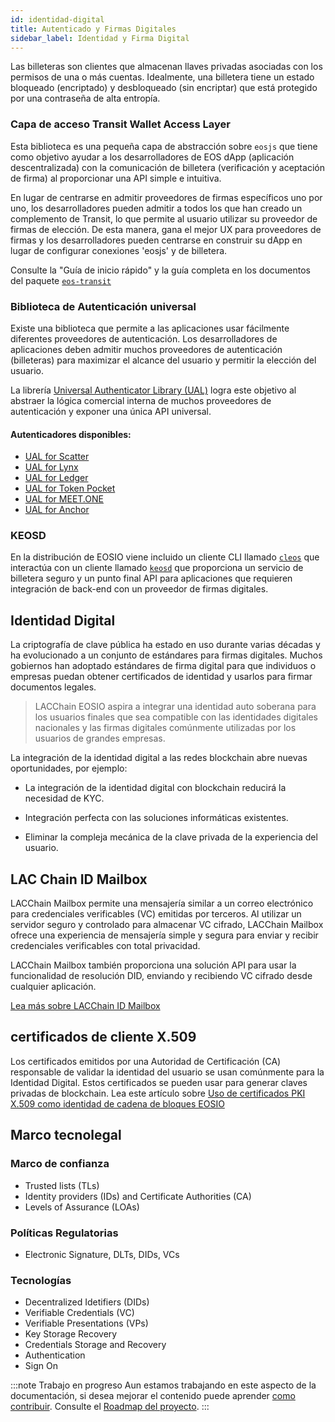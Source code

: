 ```yaml
---
id: identidad-digital
title: Autenticado y Firmas Digitales
sidebar_label: Identidad y Firma Digital
---
```


Las billeteras son clientes que almacenan llaves privadas asociadas con los permisos de una o más cuentas. Idealmente, una billetera tiene un estado bloqueado (encriptado) y desbloqueado (sin encriptar) que está protegido por una contraseña de alta entropía.

### Capa de acceso Transit Wallet Access Layer
Esta biblioteca es una pequeña capa de abstracción sobre `eosjs` que tiene como objetivo ayudar a los desarrolladores de EOS dApp (aplicación descentralizada) con la comunicación de billetera (verificación y aceptación de firma) al proporcionar una API simple e intuitiva.

En lugar de centrarse en admitir proveedores de firmas específicos uno por uno, los desarrolladores pueden admitir a todos los que han creado un complemento de Transit, lo que permite al usuario utilizar su proveedor de firmas de elección. De esta manera, gana el mejor UX para proveedores de firmas y los desarrolladores pueden centrarse en construir su dApp en lugar de configurar conexiones 'eosjs' y de billetera.

Consulte la "Guía de inicio rápido" y la guía completa en los documentos del paquete [`eos-transit`](https://github.com/eosnewyork/eos-transit)

### Biblioteca de Autenticación universal
Existe una biblioteca que permite a las aplicaciones usar fácilmente diferentes proveedores de autenticación. Los desarrolladores de aplicaciones deben admitir muchos proveedores de autenticación (billeteras) para maximizar el alcance del usuario y permitir la elección del usuario.

La librería [Universal Authenticator Library (UAL)](https://github.com/EOSIO/universal-authenticator-library) logra este objetivo al abstraer la lógica comercial interna de muchos proveedores de autenticación y exponer una única API universal.

#### Autenticadores disponibles:
 - [UAL for Scatter](https://github.com/EOSIO/ual-scatter)
 - [UAL for Lynx](https://github.com/EOSIO/ual-lynx)
 - [UAL for Ledger](https://github.com/EOSIO/ual-ledger)
 - [UAL for Token Pocket](https://github.com/EOSIO/ual-token-pocket)
 - [UAL for MEET.ONE](https://github.com/meet-one/ual-meetone)
 - [UAL for Anchor](https://github.com/greymass/ual-anchor)

### KEOSD
En la distribución de EOSIO viene incluido un cliente CLI llamado [`cleos`](https://developers.eos.io/manuals/eos/latest/cleos/index) que interactúa con un cliente llamado [`keosd`](https://developers.eos.io/manuals/eos/latest/keosd/index) que proporciona un servicio de billetera seguro y un punto final API para aplicaciones que requieren integración de back-end con un proveedor de firmas digitales.

## Identidad Digital

La criptografía de clave pública ha estado en uso durante varias décadas y ha evolucionado a un conjunto de estándares para firmas digitales. Muchos gobiernos han adoptado estándares de firma digital para que individuos o empresas puedan obtener certificados de identidad y usarlos para firmar documentos legales.

 > LACChain EOSIO aspira a integrar una identidad auto soberana para los usuarios finales que sea compatible con las identidades digitales nacionales y las firmas digitales comúnmente utilizadas por los usuarios de grandes empresas.

La integración de la identidad digital a las redes blockchain abre nuevas oportunidades, por ejemplo:

- La integración de la identidad digital con blockchain reducirá la necesidad de KYC.

- Integración perfecta con las soluciones informáticas existentes.

- Eliminar la compleja mecánica de la clave privada de la experiencia del usuario.


## LAC Chain ID Mailbox

LACChain Mailbox permite una mensajería similar a un correo electrónico para credenciales verificables (VC) emitidas por terceros. Al utilizar un servidor seguro y controlado para almacenar VC cifrado, LACChain Mailbox ofrece una experiencia de mensajería simple y segura para enviar y recibir credenciales verificables con total privacidad.

LACChain Mailbox también proporciona una solución API para usar la funcionalidad de resolución DID, enviando y recibiendo VC cifrado desde cualquier aplicación.

[Lea más sobre LACChain ID Mailbox](https://github.com/lacchain/id-mailbox)

## certificados de cliente X.509

Los certificados emitidos por una Autoridad de Certificación (CA) responsable de validar la identidad del usuario se usan comúnmente para la Identidad Digital. Estos certificados se pueden usar para generar claves privadas de blockchain. Lea este artículo sobre [Uso de certificados PKI X.509 como identidad de cadena de bloques EOSIO](https://github.com/cc32d9/cc32d9_ideas_for_EOSIO/blob/master/X509_Certificates_as_EOSIO_id.md)


## Marco tecnolegal

### Marco de confianza
- Trusted lists (TLs)
- Identity providers (IDs) and Certificate Authorities (CA)
- Levels of Assurance (LOAs)

### Políticas Regulatorias
- Electronic Signature, DLTs, DIDs, VCs

### Tecnologías
- Decentralized Idetifiers (DIDs)
- Verifiable Credentials (VC)
- Verifiable Presentations (VPs)
- Key Storage Recovery
- Credentials Storage and Recovery
- Authentication 
- Sign On 

:::note Trabajo en progreso
Aun estamos trabajando en este aspecto de la documentación, si desea mejorar el contenido puede aprender [como contribuir](guias/contribuir). Consulte el [Roadmap del proyecto](./roadmap).
:::